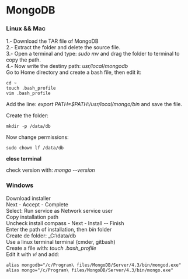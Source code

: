 # MongoDB

### Linux && Mac 

1.- Download the TAR file of MongoDB <br/>
2.- Extract the folder and delete the source file. <br/>
3.- Open a terminal and type: _sudo mv_ and drag the folder to terminal to copy the path. <br/>
4.- Now write the destiny path: _usr/local/mongodb_ <br/>
Go to Home directory and create a bash file, then edit it:

```terminal
cd ~
touch .bash_profile
vim .bash_profile
```

Add the line: _export PATH=$PATH:/usr/local/mongo/bin_ and save the file. <br/>

Create the folder: <br/>

```terminal
mkdir -p /data/db
```

Now change permissions: <br/>

```terminal
sudo chown lf /data/db
```
__close terminal__ <br/>

check version with: _mongo --version_ <br/>

### Windows

Download installer <br/>
Next - Accept - Complete <br/>
Select: Run service as Network service user <br/>
Copy installation path <br/>
Uncheck install compass - Next - Install -- Finish<br/>
Enter the path of installation, then _bin_ folder <br/>
Create de folder: _C:\data/db <br/>
Use a linux terminal terminal (cmder, gitbash) <br/>
Create a file with: _touch .bash_profile_ <br/>
Edit it with _vi_ and add: <br/>

```terminal
alias mongodb="/c/Program\ files/MongoDB/Server/4.3/bin/mongod.exe"
alias mongo="/c/Program\ files/MongoDB/Server/4.3/bin/mongo.exe"
```








